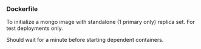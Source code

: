 ### Dockerfile

To initialize a mongo image with standalone (1 primary only) replica set.  For test deployments only.

Should wait for a minute before starting dependent containers.

